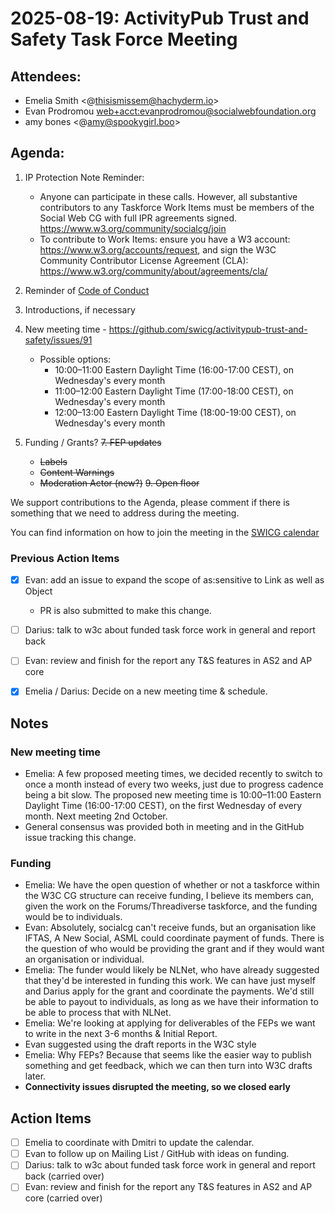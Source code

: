 # 2025-08-19: ActivityPub Trust and Safety Task Force Meeting

## Attendees:
- Emelia Smith <@thisismissem@hachyderm.io>
- Evan Prodromou <web+acct:evanprodromou@socialwebfoundation.org>
- amy bones <@amy@spookygirl.boo>

## Agenda:

1. IP Protection Note Reminder:
    - Anyone can participate in these calls. However, all substantive contributors to any Taskforce Work Items must be members of the Social Web CG with full IPR agreements signed. https://www.w3.org/community/socialcg/join
    - To contribute to Work Items: ensure you have a W3 account: https://www.w3.org/accounts/request, and sign the W3C Community Contributor License Agreement (CLA): https://www.w3.org/community/about/agreements/cla/
2. Reminder of [Code of Conduct](https://github.com/swicg/activitypub-trust-and-safety/blob/main/CODE_OF_CONDUCT.md)
3. Introductions, if necessary
4. New meeting time - https://github.com/swicg/activitypub-trust-and-safety/issues/91
    - Possible options:
        - 10:00–11:00 Eastern Daylight Time (16:00-17:00 CEST), on Wednesday's every month
        - 11:00–12:00 Eastern Daylight Time (17:00-18:00 CEST), on Wednesday's every month
        - 12:00–13:00 Eastern Daylight Time (18:00-19:00 CEST), on Wednesday's every month

6. Funding / Grants?
~~7. FEP updates~~
    - ~~Labels~~
    - ~~Content Warnings~~
    - ~~Moderation Actor (new?)~~
~~9. Open floor~~

We support contributions to the Agenda, please comment if there is something that we need to address during the meeting.

You can find information on how to join the meeting in the [SWICG calendar](https://www.w3.org/events/meetings/a54ae3c9-89bc-4bb1-b9db-e9494d2100e1/20250121T110000/)

### Previous Action Items

- [x] Evan: add an issue to expand the scope of as:sensitive to Link as well as Object
    - PR is also submitted to make this change. 
- [ ] Darius: talk to w3c about funded task force work in general and report back
- [ ] Evan: review and finish for the report any T&S features in AS2 and AP core
- [x] Emelia / Darius: Decide on a new meeting time & schedule.



## Notes

### New meeting time
- Emelia: A few proposed meeting times, we decided recently to switch to once a month instead of every two weeks, just due to progress cadence being a bit slow. The proposed new meeting time is 10:00–11:00 Eastern Daylight Time (16:00-17:00 CEST), on the first Wednesday of every month. Next meeting 2nd October.
- General consensus was provided both in meeting and in the GitHub issue tracking this change.

### Funding
- Emelia: We have the open question of whether or not a taskforce within the W3C CG structure can receive funding, I believe its members can, given the work on the Forums/Threadiverse taskforce, and the funding would be to individuals.
- Evan: Absolutely, socialcg can't receive funds, but an organisation like IFTAS, A New Social, ASML could coordinate payment of funds. There is the question of who would be providing the grant and if they would want an organisation or individual.
- Emelia: The funder would likely be NLNet, who have already suggested that they'd be interested in funding this work. We can have just myself and Darius apply for the grant and coordinate the payments. We'd still be able to payout to individuals, as long as we have their information to be able to process that with NLNet.
- Emelia: We're looking at applying for deliverables of the FEPs we want to write in the next 3-6 months & Initial Report.
- Evan suggested using the draft reports in the W3C style
- Emelia: Why FEPs? Because that seems like the easier way to publish something and get feedback, which we can then turn into W3C drafts later.
- **Connectivity issues disrupted the meeting, so we closed early**


## Action Items
- [ ] Emelia to coordinate with Dmitri to update the calendar.
- [ ] Evan to follow up on Mailing List / GitHub with ideas on funding.
- [ ] Darius: talk to w3c about funded task force work in general and report back (carried over)
- [ ] Evan: review and finish for the report any T&S features in AS2 and AP core (carried over)

